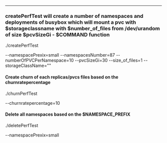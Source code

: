 -------------------------------------------------------------------------------

### createPerfTest will create a number of namespaces and deployments of busybox which will mount a pvc with $storageclassname with $number_of_files from /dev/urandom of size $pcvSizeGi - $COMMAND function
./createPerfTest 

--namespacePrexix=small 
--namespacesNumber=87 
--numberOfPVCPerNamespace=10 
--pvcSizeGi=30 
--size_of_files=1 
--storageClassName=""

#### Create churn of each replicas/pvcs files based on the churnratepercentage
./churnPerfTest

--churnratepercentage=10


#### Delete all namespaces based on the $NAMESPACE_PREFIX
./deletePerfTest

--namespacePrexix=small
